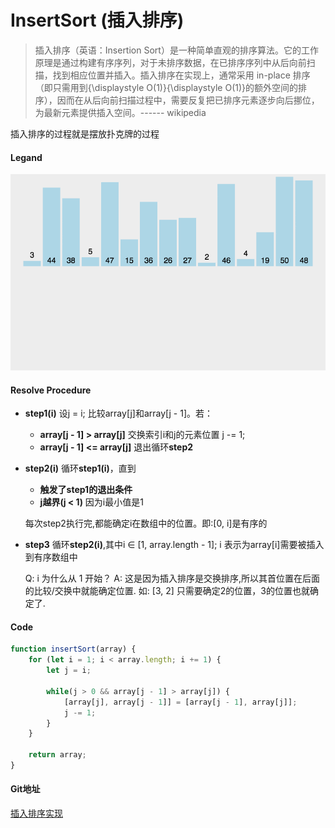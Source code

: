 # InsertSort (插入排序)

> 插入排序（英语：Insertion Sort）是一种简单直观的排序算法。它的工作原理是通过构建有序序列，对于未排序数据，在已排序序列中从后向前扫描，找到相应位置并插入。插入排序在实现上，通常采用 in-place 排序（即只需用到{\displaystyle O(1)}{\displaystyle O(1)}的额外空间的排序），因而在从后向前扫描过程中，需要反复把已排序元素逐步向后挪位，为最新元素提供插入空间。------ wikipedia

插入排序的过程就是摆放扑克牌的过程

#### Legand
![insert-legand](./imgs/insert.legand.gif)

#### Resolve Procedure

- **step1(i)**
	设j = i;
	比较array[j]和array[j - 1]。若：
	-	**array[j - 1] > array[j]**
		交换索引i和j的元素位置
		j -= 1;
	- **array[j - 1] <= array[j]**
		退出循环**step2**	

- **step2(i)**
	循环**step1(i)**，直到
	- **触发了step1的退出条件**
	- **j越界(j < 1)**
		因为i最小值是1

	每次step2执行完,都能确定i在数组中的位置。即:[0, i]是有序的

- **step3**
	循环**step2(i)**,其中i ∈ [1, array.length - 1];
	i 表示为array[i]需要被插入到有序数组中

	Q: i 为什么从 1 开始？
	A: 这是因为插入排序是交换排序,所以其首位置在后面的比较/交换中就能确定位置.
		 如: [3, 2]
		 只需要确定2的位置，3的位置也就确定了.
				
#### Code
```JavaScript
function insertSort(array) {
	for (let i = 1; i < array.length; i += 1) {
		let j = i;
			
		while(j > 0 && array[j - 1] > array[j]) {
			[array[j], array[j - 1]] = [array[j - 1], array[j]];
			j -= 1;
		}	
	}

	return array;
}
```

#### Git地址
[插入排序实现](https://github.com/thaloy/Algorithm/blob/master/Sort/Insert/index.js)
